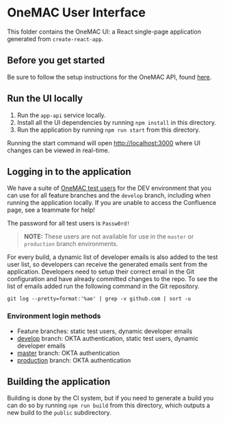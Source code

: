 # OneMAC User Interface

This folder contains the OneMAC UI: a React single-page application generated from `create-react-app`.

## Before you get started

Be sure to follow the setup instructions for the OneMAC API, found [here](https://github.com/CMSgov/onemac/blob/develop/services/app-api/README.md).

## Run the UI locally

1. Run the `app-api` service locally.
2. Install all the UI dependencies by running `npm install` in this directory.
3. Run the application by running `npm run start` from this directory.

Running the start command will open [http://localhost:3000](http://localhost:3000) where UI changes can be viewed in real-time.

## Logging in to the application

We have a suite of [OneMAC test users](https://qmacbis.atlassian.net/wiki/spaces/MACPRO/pages/2446852097/oneMAC+Test+Users) for the DEV environment that you can use for all feature branches and the `develop` branch, including when running the application locally. If you are unable to access the Confluence page, see a teammate for help!

The password for all test users is `Passw0rd!`

> **NOTE:** These users are not available for use in the `master` or `production` branch environments.

For every build, a dynamic list of developer emails is also added to the test user list, so developers can receive the generated emails sent from the application. Developers need to setup their correct email in the Git configuration and have already committed changes to the repo. To see the list of emails added run the following command in the Git repository.

```
git log --pretty=format:'%ae' | grep -v github.com | sort -u
```

### Environment login methods

- Feature branches: static test users, dynamic developer emails
- [develop](https://github.com/CMSgov/onemac/tree/develop) branch: OKTA authentication, static test users, dynamic developer emails
- [master](https://github.com/CMSgov/onemac/tree/master) branch: OKTA authentication
- [production](https://github.com/CMSgov/onemac/tree/production) branch: OKTA authentication

## Building the application

Building is done by the CI system, but if you need to generate a build you can do so by running `npm run build` from this directory, which outputs a new build to the `public` subdirectory.
